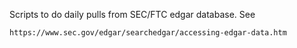 Scripts to do daily pulls from SEC/FTC edgar database.
See

	https://www.sec.gov/edgar/searchedgar/accessing-edgar-data.htm
